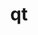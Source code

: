 ﻿---
title: "qt"
description: "Qt的一些使用记录"
slug: "Qt"
style:
    background: "#2a9d8f"
    color: "#fff"
---

